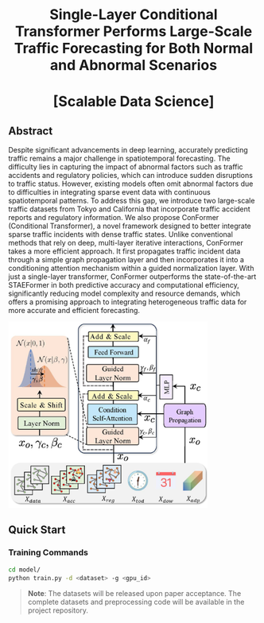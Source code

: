 # <div align="center">**Single-Layer Conditional Transformer Performs Large-Scale Traffic Forecasting for Both Normal and Abnormal Scenarios**</div>
# <div align="center">**[Scalable Data Science]**</div>

## Abstract

Despite significant advancements in deep learning, accurately predicting traffic remains a major challenge in spatiotemporal forecasting. The difficulty lies in capturing the impact of abnormal factors such as traffic accidents and regulatory policies, which can introduce sudden disruptions to traffic status. However, existing models often omit abnormal factors due to difficulties in integrating sparse event data with continuous spatiotemporal patterns. To address this gap, we introduce two large-scale traffic datasets from Tokyo and California that incorporate traffic accident reports and regulatory information. We also propose ConFormer (Conditional Transformer), a novel framework designed to better integrate sparse traffic incidents with dense traffic states. Unlike conventional methods that rely on deep, multi-layer iterative interactions, ConFormer takes a more efficient approach. It first propagates traffic incident data through a simple graph propagation layer and then incorporates it into a conditioning attention mechanism within a guided normalization layer. With just a single-layer transformer, ConFormer outperforms the state-of-the-art STAEFormer in both predictive accuracy and computational efficiency, significantly reducing model complexity and resource demands, which offers a promising approach to integrating heterogeneous traffic data for more accurate and efficient forecasting.

<img src="img/framework_new_v2.jpg" width="400" alt="model_arch">

## Quick Start

### Training Commands

```bash
cd model/
python train.py -d <dataset> -g <gpu_id>
```

> **Note**: The datasets will be released upon paper acceptance. The complete datasets and preprocessing code will be available in the project repository.
